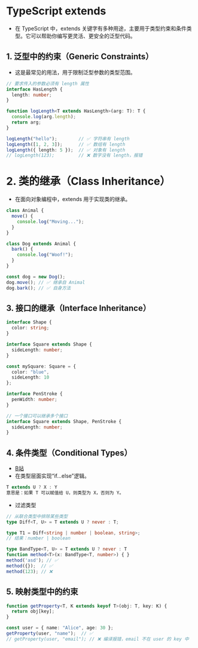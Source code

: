 # TypeScript extends
- 在 TypeScript 中，extends 关键字有多种用途，主要用于类型约束和条件类型。它可以帮助你编写更灵活、更安全的泛型代码。

## 1. 泛型中的约束（Generic Constraints）
- 这是最常见的用法，用于限制泛型参数的类型范围。
```typescript
// 要求传入的参数必须有 length 属性
interface HasLength {
  length: number;
}

function logLength<T extends HasLength>(arg: T): T {
  console.log(arg.length);
  return arg;
}

logLength("hello");        // ✅ 字符串有 length
logLength([1, 2, 3]);      // ✅ 数组有 length
logLength({ length: 5 });  // ✅ 对象有 length
// logLength(123);         // ❌ 数字没有 length，报错
```
# 2. 类的继承（Class Inheritance）
- 在面向对象编程中，extends 用于实现类的继承。
```typescript
class Animal {
  move() {
    console.log("Moving...");
  }
}

class Dog extends Animal {
  bark() {
    console.log("Woof!");
  }
}

const dog = new Dog();
dog.move(); // ✅ 继承自 Animal
dog.bark(); // ✅ 自身方法
```
## 3. 接口的继承（Interface Inheritance）
```typescript
interface Shape {
  color: string;
}

interface Square extends Shape {
  sideLength: number;
}

const mySquare: Square = {
  color: "blue",
  sideLength: 10
};

interface PenStroke {
  penWidth: number;
}

// 一个接口可以继承多个接口
interface Square extends Shape, PenStroke {
  sideLength: number;
}
```
## 4. 条件类型（Conditional Types）
- [B站](https://www.bilibili.com/video/BV1HYgAz9EU4/?spm_id_from=333.1007.top_right_bar_window_default_collection.content.click&vd_source=fd2259d65d6b765562dfc7be43d3480e)
- 在类型层面实现“if...else”逻辑。

```typescript
T extends U ? X : Y
意思是：如果 T 可以赋值给 U，则类型为 X，否则为 Y。
```
- 过滤类型
```typescript
// 从联合类型中排除某些类型
type Diff<T, U> = T extends U ? never : T;

type T1 = Diff<string | number | boolean, string>;
// 结果：number | boolean

type BandType<T, U> = T extends U ? never : T
function method<T>(x: BandType<T, number>) { }
method('asd'); // ✅
method({});  // ✅
method(123); // ❌
```
## 5. 映射类型中的约束
```typescript
function getProperty<T, K extends keyof T>(obj: T, key: K) {
  return obj[key];
}

const user = { name: "Alice", age: 30 };
getProperty(user, "name");  // ✅
// getProperty(user, "email"); // ❌ 编译报错，email 不在 user 的 key 中
```
